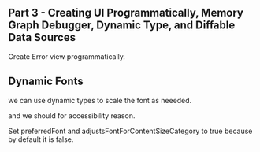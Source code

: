 
## Part 3 - Creating UI Programmatically, Memory Graph Debugger, Dynamic Type, and Diffable Data Sources


Create Error view programmatically.


## Dynamic Fonts

we can use dynamic types to scale the font as neeeded.

and we should for accessibility reason.

Set preferredFont and adjustsFontForContentSizeCategory to true because by default it is false.

